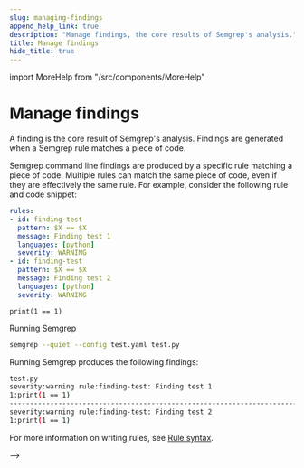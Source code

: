 ```yaml
---
slug: managing-findings
append_help_link: true
description: "Manage findings, the core results of Semgrep's analysis."
title: Manage findings
hide_title: true
---
```


<!-- deprecating - it feels as though the content here should be about testing rules; once we removed the CI stuff, this doc didn't hold enough unique info to differentiate it from the common CLI / CI commands  -->

import MoreHelp from "/src/components/MoreHelp"

# Manage findings

A finding is the core result of Semgrep's analysis. Findings are generated when a Semgrep rule matches a piece of code.

Semgrep command line findings are produced by a specific rule matching a piece of code. Multiple rules can match the same piece of code, even if they are effectively the same rule. For example, consider the following rule and code snippet:

```yaml
rules:
- id: finding-test
  pattern: $X == $X
  message: Finding test 1
  languages: [python]
  severity: WARNING
- id: finding-test
  pattern: $X == $X
  message: Finding test 2
  languages: [python]
  severity: WARNING
```

```
print(1 == 1)
```

Running Semgrep

```sh
semgrep --quiet --config test.yaml test.py
```
Running Semgrep produces the following findings:

```sh
test.py
severity:warning rule:finding-test: Finding test 1
1:print(1 == 1)
--------------------------------------------------------------------------------
severity:warning rule:finding-test: Finding test 2
1:print(1 == 1)
```

For more information on writing rules, see [Rule syntax](/writing-rules/rule-syntax/).


-->

<MoreHelp />

